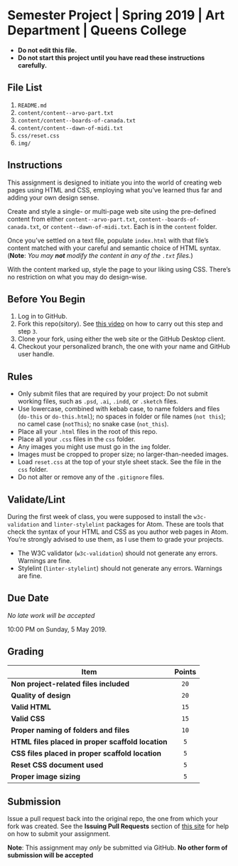 # Semester Project | Spring 2019 | Art Department | Queens College

* **Do not edit this file.**  
* **Do not start this project until you have read these instructions carefully.**

## File List
1. `README.md`
2. `content/content--arvo-part.txt`
3. `content/content--boards-of-canada.txt`
4. `content/content--dawn-of-midi.txt`
5. `css/reset.css`
6. `img/`

## Instructions
This assignment is designed to initiate you into the world of creating web pages using HTML and CSS, employing what you’ve learned thus far and adding your own design sense.

Create and style a single- or multi-page web site using the pre-defined content from either `content--arvo-part.txt`, `content--boards-of-canada.txt`, or `content--dawn-of-midi.txt`. Each is in the `content` folder.

Once you’ve settled on a text file, populate `index.html` with that file’s content matched with your careful and semantic choice of HTML syntax. (**Note**: *You may __not__ modify the content in any of the `.txt` files.*)

With the content marked up, style the page to your liking using CSS. There’s no restriction on what you may do design-wise.

## Before You Begin
1. Log in to GitHub.
2. Fork this repo(sitory). See [this video](http://code-warrior.github.io/tutorials/git/github/forking-and-cloning-at-the-github-web-site/) on how to carry out this step and step `3`.
3. Clone your fork, using either the web site or the GitHub Desktop client.
4. Checkout your personalized branch, the one with your name and GitHub user handle.

## Rules
* Only submit files that are required by your project: Do not submit working files, such as `.psd`, `.ai`, `.indd`, or `.sketch` files.
* Use lowercase, combined with kebab case, to name folders and files (`do-this` or `do-this.html`); no spaces in folder or file names (`not this`); no camel case (`notThis`); no snake case (`not_this`).
* Place all your `.html` files in the root of this repo.
* Place all your `.css` files in the `css` folder.
* Any images you might use must go in the `img` folder.
* Images must be cropped to proper size; no larger-than-needed images.
* Load `reset.css` at the top of your style sheet stack. See the file in the `css` folder.
* Do not alter or remove any of the `.gitignore` files.

## Validate/Lint
During the first week of class, you were supposed to install the `w3c-validation` and `linter-stylelint` packages for Atom. These are tools that check the syntax of your HTML and CSS as you author web pages in Atom. You’re strongly advised to use them, as I use them to grade your projects.

* The W3C validator (`w3c-validation`) should not generate any errors. Warnings are fine.
* Stylelint (`linter-stylelint`) should not generate any errors. Warnings are fine.

## Due Date
*No late work will be accepted*

10:00 PM on Sunday, 5 May 2019.

## Grading
| Item                                              | Points |
|---------------------------------------------------|:------:|
| **Non project-related files included**            | `20`   |
| **Quality of design**                             | `20`   |
| **Valid HTML**                                    | `15`   |
| **Valid CSS**                                     | `15`   |
| **Proper naming of folders and files**            | `10`   |
| **HTML files placed in proper scaffold location** | `5`    |
| **CSS files placed in proper scaffold location**  | `5`    |
| **Reset CSS document used**                       | `5`    |
| **Proper image sizing**                           | `5`    |

## Submission
Issue a pull request back into the original repo, the one from which your fork was created. See the **Issuing Pull Requests** section of [this site](http://code-warrior.github.io/tutorials/git/github/index.html) for help on how to submit your assignment.

**Note**: This assignment may *only* be submitted via GitHub. **No other form of submission will be accepted**
